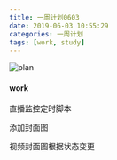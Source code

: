 ```yaml
---
title: 一周计划0603
date: 2019-06-03 10:55:29
categories: 一周计划
tags: [work, study]
---
```


![plan](https://user-gold-cdn.xitu.io/2018/9/3/1659f1969e015231?w=1424&h=698&f=png&s=1887559)

<!--more-->

#### work

直播监控定时脚本

添加封面图

视频封面图根据状态变更
